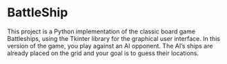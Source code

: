# BattleShip
 This project is a Python implementation of the classic board game Battleships, using the Tkinter library for the graphical user interface. In this version of the game, you play against an AI opponent. The AI’s ships are already placed on the grid and your goal is to guess their locations.
